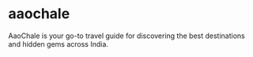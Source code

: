 # aaochale
AaoChale is your go-to travel guide for discovering the best destinations and hidden gems across India.
